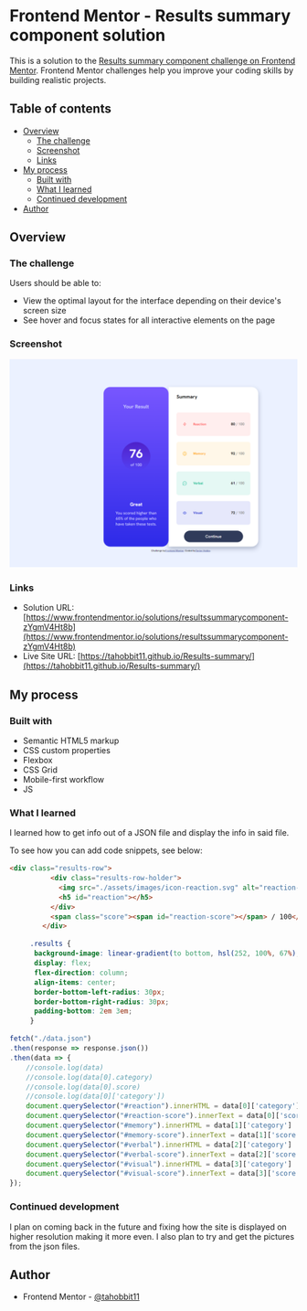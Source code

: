# Frontend Mentor - Results summary component solution

This is a solution to the [Results summary component challenge on Frontend Mentor](https://www.frontendmentor.io/challenges/results-summary-component-CE_K6s0maV). Frontend Mentor challenges help you improve your coding skills by building realistic projects. 

## Table of contents

- [Overview](#overview)
  - [The challenge](#the-challenge)
  - [Screenshot](#screenshot)
  - [Links](#links)
- [My process](#my-process)
  - [Built with](#built-with)
  - [What I learned](#what-i-learned)
  - [Continued development](#continued-development)
- [Author](#author)


## Overview

### The challenge

Users should be able to:

- View the optimal layout for the interface depending on their device's screen size
- See hover and focus states for all interactive elements on the page

### Screenshot

![](./assets/images/Screenshot%202023-04-24%20220817.png)

### Links

- Solution URL: [https://www.frontendmentor.io/solutions/resultssummarycomponent-zYgmV4Ht8b](https://www.frontendmentor.io/solutions/resultssummarycomponent-zYgmV4Ht8b)
- Live Site URL: [https://tahobbit11.github.io/Results-summary/](https://tahobbit11.github.io/Results-summary/)

## My process

### Built with

- Semantic HTML5 markup
- CSS custom properties
- Flexbox
- CSS Grid
- Mobile-first workflow
- JS

### What I learned

I learned how to get info out of a JSON file and display the info in said file.

To see how you can add code snippets, see below:

```html
<div class="results-row">
          <div class="results-row-holder">
            <img src="./assets/images/icon-reaction.svg" alt="reaction-pic">
            <h5 id="reaction"></h5>
          </div>
          <span class="score"><span id="reaction-score"></span> / 100</span>
        </div>
```
```css
     .results {
      background-image: linear-gradient(to bottom, hsl(252, 100%, 67%), hsl(241, 81%, 54%));
      display: flex;
      flex-direction: column;
      align-items: center;
      border-bottom-left-radius: 30px;
      border-bottom-right-radius: 30px;
      padding-bottom: 2em 3em;
     }
```
```js
fetch("./data.json")
.then(response => response.json())
.then(data => {
    //console.log(data)
    //console.log(data[0].category)
    //console.log(data[0].score)
    //console.log(data[0]['category'])
    document.querySelector("#reaction").innerHTML = data[0]['category']
    document.querySelector("#reaction-score").innerText = data[0]['score']
    document.querySelector("#memory").innerHTML = data[1]['category']
    document.querySelector("#memory-score").innerText = data[1]['score']
    document.querySelector("#verbal").innerHTML = data[2]['category']
    document.querySelector("#verbal-score").innerText = data[2]['score']
    document.querySelector("#visual").innerHTML = data[3]['category']
    document.querySelector("#visual-score").innerText = data[3]['score']
});
```


### Continued development

I plan on coming back in the future and fixing how the site is displayed on higher resolution making it more even. I also plan to try and get the pictures from the json files.

## Author

- Frontend Mentor - [@tahobbit11](https://www.frontendmentor.io/profile/tahobbit11)

